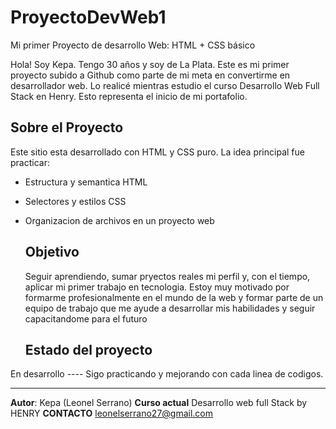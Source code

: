 # ProyectoDevWeb1
Mi primer Proyecto de desarrollo Web: HTML + CSS básico 
 
Hola! Soy Kepa. Tengo 30 años y soy de La Plata. Este es mi primer proyecto subido a Github como parte de mi meta en convertirme en desarrollador web. Lo realicé mientras estudio el curso Desarrollo Web Full Stack en Henry. Esto representa el inicio de mi portafolio.

## Sobre el Proyecto

Este sitio esta desarrollado con HTML y CSS puro. La idea principal fue practicar:
- Estructura y semantica HTML
- Selectores y estilos CSS
- Organizacion de archivos en un proyecto web

  ## Objetivo

  Seguir aprendiendo, sumar pryectos reales  mi perfil y, con el tiempo, aplicar mi primer trabajo en tecnologia. Estoy muy motivado por formarme profesionalmente en el mundo de la web y formar parte de un equipo de trabajo que me ayude a desarrollar mis habilidades y seguir capacitandome para el futuro

  ## Estado del proyecto

En desarrollo ---- Sigo practicando y mejorando con cada linea de codigos.

--------------------------

**Autor**: Kepa (Leonel Serrano)
**Curso actual**  Desarrollo web full Stack by HENRY
**CONTACTO** leonelserrano27@gmail.com
